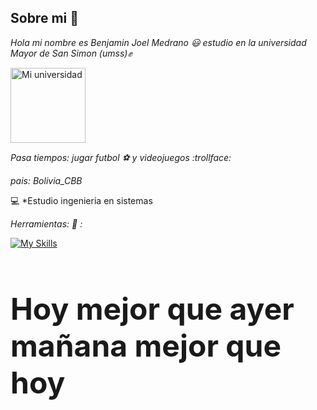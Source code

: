 ## Sobre mi 👋


*Hola mi nombre es Benjamin Joel Medrano :smiley: estudio en la universidad Mayor de San Simon (umss):fist:*



<img src="https://yt3.googleusercontent.com/ytc/AIdro_kBVqGn-PautfZs3UW8F-q5-5K8x4zGwnIY2Ng6WScasw=s900-c-k-c0x00ffffff-no-rj" alt="Mi universidad" width="120"/>

*Pasa tiempos: jugar futbol :soccer: y videojuegos :trollface:*

*pais: Bolivia_CBB*

:computer: *Estudio ingenieria en sistemas

*Herramientas: :file_folder: :*

[![My Skills](https://skillicons.dev/icons?i=java,github,powershell)](https://skillicons.dev)


<h1 style="font-size: 48px;">Hoy mejor que ayer mañana mejor que hoy  </h1>



